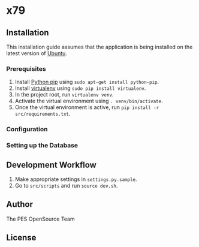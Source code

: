 x79
===

## Installation

This installation guide assumes that the application is being installed on the latest version of [Ubuntu](http://www.ubuntu.com/ubuntu).

### Prerequisites

1. Install [Python pip](https://pypi.python.org/pypi/pip) using `sudo apt-get install python-pip`.
2. Install [virtualenv](https://pypi.python.org/pypi/virtualenv) using `sudo pip install virtualenv`.
3. In the project root, run `virtualenv venv`.
4. Activate the virtual environment using `. venv/bin/activate`.
5. Once the virtual environment is active, run `pip install -r src/requirements.txt`.

### Configuration

### Setting up the Database

## Development Workflow

1. Make appropriate settings in `settings.py.sample`.
2. Go to `src/scripts` and run `source dev.sh`.

## Author

The PES OpenSource Team


## License

